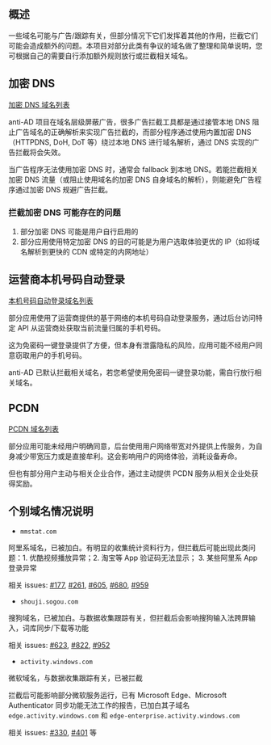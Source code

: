 ## 概述

一些域名可能与广告/跟踪有关，但部分情况下它们发挥着其他的作用，拦截它们可能会造成额外的问题。本项目对部分此类有争议的域名做了整理和简单说明，您可根据自己的需要自行添加额外规则放行或拦截相关域名。

## 加密 DNS

[加密 DNS 域名列表](./dns.txt)

anti-AD 项目在域名层级屏蔽广告，很多广告拦截工具都是通过接管本地 DNS 阻止广告域名的正确解析来实现广告拦截的，而部分程序通过使用内置加密 DNS（HTTPDNS, DoH, DoT 等）绕过本地 DNS 进行域名解析，通过 DNS 实现的广告拦截将会失效。

当广告程序无法使用加密 DNS 时，通常会 fallback 到本地 DNS。若能拦截相关加密 DNS 流量（或阻止使用域名的加密 DNS 自身域名的解析），则能避免广告程序通过加密 DNS 规避广告拦截。

### 拦截加密 DNS 可能存在的问题

1. 部分加密 DNS 可能是用户自行启用的
2. 部分应用使用特定加密 DNS 的目的可能是为用户选取体验更优的 IP（如将域名解析到更快的 CDN 或特定的内网地址）

## 运营商本机号码自动登录

[本机号码自动登录域名列表](./anv.txt)

部分应用使用了运营商提供的基于网络的本机号码自动登录服务，通过后台访问特定 API 从运营商处获取当前流量归属的手机号码。

这为免密码一键登录提供了方便，但本身有泄露隐私的风险，应用可能不经用户同意窃取用户的手机号码。

anti-AD 已默认拦截相关域名，若您希望使用免密码一键登录功能，需自行放行相关域名。

## PCDN

[PCDN 域名列表](./pcdn.txt)

部分应用可能未经用户明确同意，后台使用用户网络带宽对外提供上传服务，为自身减少带宽压力或是直接牟利。这会影响用户的网络体验，消耗设备寿命。

但也有部分用户主动与相关企业合作，通过主动提供 PCDN 服务从相关企业处获得奖励。

## 个别域名情况说明

- `mmstat.com`

阿里系域名，已被加白。有明显的收集统计资料行为，但拦截后可能出现此类问题：1. 优酷视频播放异常；2. 淘宝等 App 验证码无法显示； 3. 某些阿里系 App 登录异常

相关 issues: [#177], [#261], [#605], [#680], [#959]

[#177]:https://github.com/privacy-protection-tools/anti-AD/issues/177
[#261]:https://github.com/privacy-protection-tools/anti-AD/issues/261
[#605]:https://github.com/privacy-protection-tools/anti-AD/issues/605
[#680]:https://github.com/privacy-protection-tools/anti-AD/issues/680
[#959]:https://github.com/privacy-protection-tools/anti-AD/issues/959

- `shouji.sogou.com`

搜狗域名，已被加白。与数据收集跟踪有关，但拦截后会影响搜狗输入法跨屏输入，词库同步/下载等功能

相关 issues: [#623], [#822], [#952]

[#623]:https://github.com/privacy-protection-tools/anti-AD/issues/623
[#822]:https://github.com/privacy-protection-tools/anti-AD/issues/822
[#952]:https://github.com/privacy-protection-tools/anti-AD/issues/952

- `activity.windows.com`

微软域名，与数据收集跟踪有关，已被拦截

拦截后可能影响部分微软服务运行，已有 Microsoft Edge、Microsoft Authenticator 同步功能无法工作的报告，已加白其子域名 `edge.activity.windows.com` 和 `edge-enterprise.activity.windows.com`

相关 issues: [#330], [#401] 等

[#330]:https://github.com/privacy-protection-tools/anti-AD/issues/330
[#401]:https://github.com/privacy-protection-tools/anti-AD/issues/401
